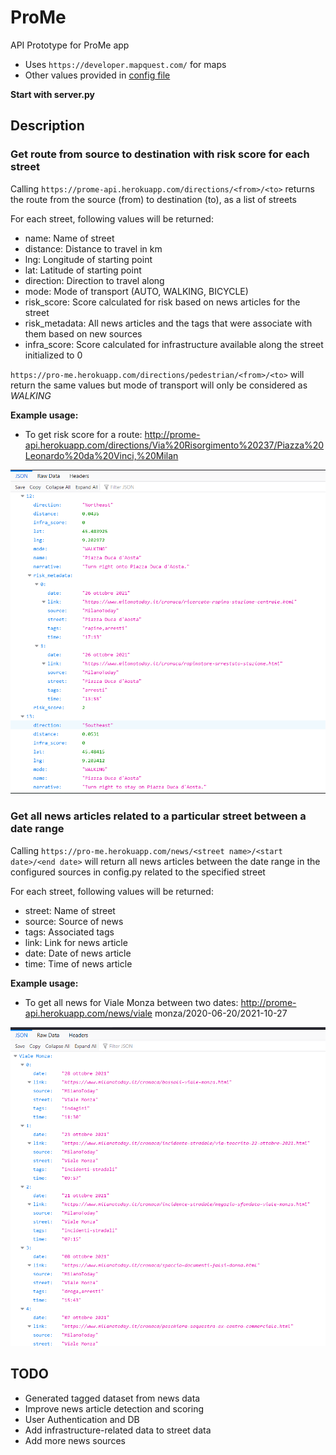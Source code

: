 # ProMe

API Prototype for ProMe app
- Uses `https://developer.mapquest.com/` for maps
- Other values provided in [config file](config.py)

**Start with server.py**

## Description

### Get route from source to destination with risk score for each street
Calling `https://prome-api.herokuapp.com/directions/<from>/<to>` returns the route from the source (from) to destination (to), as a list of streets

For each street, following values will be returned:
- name: Name of street
- distance: Distance to travel in km
- lng: Longitude of starting point
- lat: Latitude of starting point
- direction: Direction to travel along
- mode: Mode of transport (AUTO, WALKING, BICYCLE)
- risk_score: Score calculated for risk based on news articles for the street
- risk_metadata: All news articles and the tags that were associate with them based on new sources
- infra_score: Score calculated for infrastructure available along the street initialized to 0


`https://pro-me.herokuapp.com/directions/pedestrian/<from>/<to>` will return the same values but mode of transport will only be considered as *WALKING*

**Example usage:** 

- To get risk score for a route: http://prome-api.herokuapp.com/directions/Via%20Risorgimento%20237/Piazza%20Leonardo%20da%20Vinci,%20Milan

![sample route](examples/images/sample-route.png)


### Get all news articles related to a particular street between a date range
Calling `https://pro-me.herokuapp.com/news/<street name>/<start date>/<end date>` will return all news articles between the date range in the configured sources in config.py related to the specified street

For each street, following values will be returned:
- street: Name of street
- source: Source of news
- tags: Associated tags
- link: Link for news article
- date: Date of news article
- time: Time of news article

**Example usage:** 

- To get all news for Viale Monza between two dates: http://prome-api.herokuapp.com/news/viale monza/2020-06-20/2021-10-27

![sample news](examples/images/sample-news.png)

## TODO
- Generated tagged dataset from news data
- Improve news article detection and scoring
- User Authentication and DB
- Add infrastructure-related data to street data
- Add more news sources